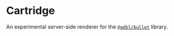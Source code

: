 # Cartridge

An experimental server-side renderer for the [`@adbl/bullet`](http://github.com/adebola-io/bullet) library.
